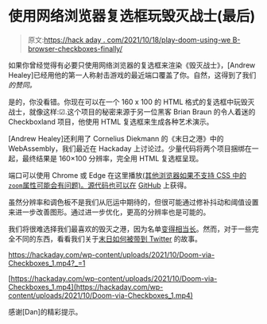 # 使用网络浏览器复选框玩毁灭战士(最后)

> 原文:[https://hack aday . com/2021/10/18/play-doom-using-we B- browser-checkboxes-finally/](https://hackaday.com/2021/10/18/play-doom-using-web-browser-checkboxes-finally/)

如果你曾经觉得有必要只使用网络浏览器的复选框来渲染《毁灭战士》，[Andrew Healey]已经用他的第一人称射击游戏的最近端口覆盖了你。自然，这得到了我们*的赞同。*

是的，你没看错。你现在可以在一个 160 x 100 的 HTML 格式的复选框中玩毁灭战士，就像这样:☑.这个项目的秘密来源于另一位黑客 Brian Braun 的令人着迷的 Checkboxland 项目，他使用 HTML 复选框来生成各种艺术演示。

[Andrew Healey]还利用了 Cornelius Diekmann 的《末日之港》中的 WebAssembly，我们最近在 Hackaday 上讨论过。少量代码将两个项目捆绑在一起，最终结果是 160×100 分辨率，完全用 HTML 复选框呈现。

端口可以使用 Chrome 或 Edge 在这里播放[(其他浏览器如果不支持 CSS 中的`zoom`属性可能会有问题)。源代码也可以在](https://healeycodes.github.io/doom-checkboxes/) [GitHub](https://github.com/healeycodes/doom-checkboxes) 上获得。

虽然分辨率和调色板不是我们从厄运中期待的，但很可能通过修补抖动和阈值设置来进一步改善图形。通过进一步优化，更高的分辨率也是可能的。

我们将很难选择我们最喜欢的毁灭之港，因为名单[变得相当长](https://hackaday.com/tag/doom/)。然而，对于一些完全不同的东西，看看我们关于[末日如何被带到 Twitter](https://hackaday.com/2021/10/13/doom-played-by-tweet/) 的故事。

 <https://hackaday.com/wp-content/uploads/2021/10/Doom-via-Checkboxes_1.mp4?_=1>

[https://hackaday.com/wp-content/uploads/2021/10/Doom-via-Checkboxes_1.mp4](https://hackaday.com/wp-content/uploads/2021/10/Doom-via-Checkboxes_1.mp4)

感谢[Dan]的精彩提示。